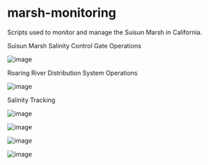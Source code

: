 # marsh-monitoring
Scripts used to monitor and manage the Suisun Marsh in California.

Suisun Marsh Salinity Control Gate Operations

![image](https://user-images.githubusercontent.com/63121889/144684312-a8eabbb4-ed9e-4293-b865-f830e7d0a8d2.png)




Roaring River Distribution System Operations

![image](https://user-images.githubusercontent.com/63121889/144673963-38b484e3-34bb-49cb-a02b-8a4169827aff.png)


Salinity Tracking

![image](https://user-images.githubusercontent.com/63121889/163425486-d144d769-c1e6-43e6-9964-b66b1d95ce8d.png)

![image](https://user-images.githubusercontent.com/63121889/163425579-2a972054-a360-4f96-85ec-cc7b196e3204.png)

![image](https://user-images.githubusercontent.com/63121889/163425799-58754602-e7c3-4136-a27f-3115af7fb5c1.png)

![image](https://user-images.githubusercontent.com/63121889/163425376-16c29d62-dc42-4bfd-ada7-e1974941de21.png)




